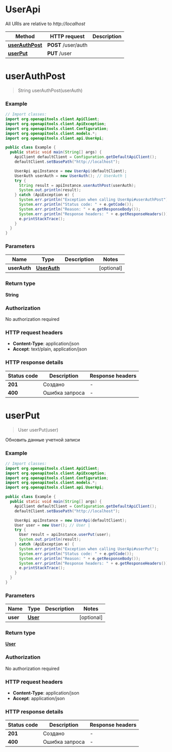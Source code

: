 # UserApi

All URIs are relative to *http://localhost*

Method | HTTP request | Description
------------- | ------------- | -------------
[**userAuthPost**](UserApi.md#userAuthPost) | **POST** /user/auth | 
[**userPut**](UserApi.md#userPut) | **PUT** /user | 


<a name="userAuthPost"></a>
# **userAuthPost**
> String userAuthPost(userAuth)



### Example
```java
// Import classes:
import org.openapitools.client.ApiClient;
import org.openapitools.client.ApiException;
import org.openapitools.client.Configuration;
import org.openapitools.client.models.*;
import org.openapitools.client.api.UserApi;

public class Example {
  public static void main(String[] args) {
    ApiClient defaultClient = Configuration.getDefaultApiClient();
    defaultClient.setBasePath("http://localhost");

    UserApi apiInstance = new UserApi(defaultClient);
    UserAuth userAuth = new UserAuth(); // UserAuth | 
    try {
      String result = apiInstance.userAuthPost(userAuth);
      System.out.println(result);
    } catch (ApiException e) {
      System.err.println("Exception when calling UserApi#userAuthPost");
      System.err.println("Status code: " + e.getCode());
      System.err.println("Reason: " + e.getResponseBody());
      System.err.println("Response headers: " + e.getResponseHeaders());
      e.printStackTrace();
    }
  }
}
```

### Parameters

Name | Type | Description  | Notes
------------- | ------------- | ------------- | -------------
 **userAuth** | [**UserAuth**](UserAuth.md)|  | [optional]

### Return type

**String**

### Authorization

No authorization required

### HTTP request headers

 - **Content-Type**: application/json
 - **Accept**: text/plain, application/json

### HTTP response details
| Status code | Description | Response headers |
|-------------|-------------|------------------|
**201** | Создано |  -  |
**400** | Ошибка запроса |  -  |

<a name="userPut"></a>
# **userPut**
> User userPut(user)



Обновить данные учетной записи

### Example
```java
// Import classes:
import org.openapitools.client.ApiClient;
import org.openapitools.client.ApiException;
import org.openapitools.client.Configuration;
import org.openapitools.client.models.*;
import org.openapitools.client.api.UserApi;

public class Example {
  public static void main(String[] args) {
    ApiClient defaultClient = Configuration.getDefaultApiClient();
    defaultClient.setBasePath("http://localhost");

    UserApi apiInstance = new UserApi(defaultClient);
    User user = new User(); // User | 
    try {
      User result = apiInstance.userPut(user);
      System.out.println(result);
    } catch (ApiException e) {
      System.err.println("Exception when calling UserApi#userPut");
      System.err.println("Status code: " + e.getCode());
      System.err.println("Reason: " + e.getResponseBody());
      System.err.println("Response headers: " + e.getResponseHeaders());
      e.printStackTrace();
    }
  }
}
```

### Parameters

Name | Type | Description  | Notes
------------- | ------------- | ------------- | -------------
 **user** | [**User**](User.md)|  | [optional]

### Return type

[**User**](User.md)

### Authorization

No authorization required

### HTTP request headers

 - **Content-Type**: application/json
 - **Accept**: application/json

### HTTP response details
| Status code | Description | Response headers |
|-------------|-------------|------------------|
**201** | Создано |  -  |
**400** | Ошибка запроса |  -  |

